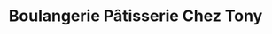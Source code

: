 ---
title: "Boulangerie Pâtisserie Chez Tony"
url: /orleans/boulangerie-patisserie-chez-tony/
shop: boulangerie
---